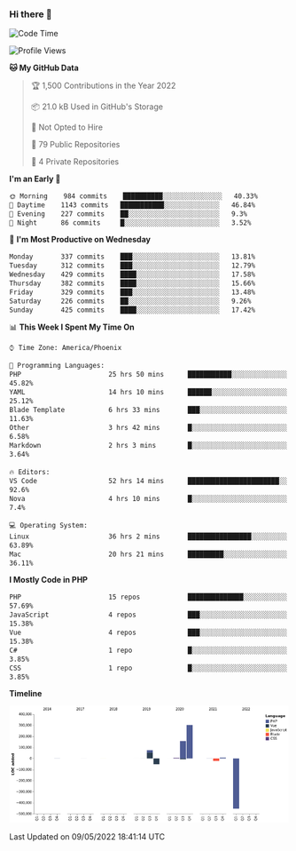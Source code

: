 ### Hi there 👋

<!--START_SECTION:waka-->
![Code Time](http://img.shields.io/badge/Code%20Time-0-blue)

![Profile Views](http://img.shields.io/badge/Profile%20Views-0-blue)

**🐱 My GitHub Data** 

> 🏆 1,500 Contributions in the Year 2022
 > 
> 📦 21.0 kB Used in GitHub's Storage 
 > 
> 🚫 Not Opted to Hire
 > 
> 📜 79 Public Repositories 
 > 
> 🔑 4 Private Repositories  
 > 
**I'm an Early 🐤** 

```text
🌞 Morning    984 commits    ██████████░░░░░░░░░░░░░░░   40.33% 
🌆 Daytime    1143 commits   ███████████░░░░░░░░░░░░░░   46.84% 
🌃 Evening    227 commits    ██░░░░░░░░░░░░░░░░░░░░░░░   9.3% 
🌙 Night      86 commits     █░░░░░░░░░░░░░░░░░░░░░░░░   3.52%

```
📅 **I'm Most Productive on Wednesday** 

```text
Monday       337 commits    ███░░░░░░░░░░░░░░░░░░░░░░   13.81% 
Tuesday      312 commits    ███░░░░░░░░░░░░░░░░░░░░░░   12.79% 
Wednesday    429 commits    ████░░░░░░░░░░░░░░░░░░░░░   17.58% 
Thursday     382 commits    ████░░░░░░░░░░░░░░░░░░░░░   15.66% 
Friday       329 commits    ███░░░░░░░░░░░░░░░░░░░░░░   13.48% 
Saturday     226 commits    ██░░░░░░░░░░░░░░░░░░░░░░░   9.26% 
Sunday       425 commits    ████░░░░░░░░░░░░░░░░░░░░░   17.42%

```


📊 **This Week I Spent My Time On** 

```text
⌚︎ Time Zone: America/Phoenix

💬 Programming Languages: 
PHP                      25 hrs 50 mins      ███████████░░░░░░░░░░░░░░   45.82% 
YAML                     14 hrs 10 mins      ██████░░░░░░░░░░░░░░░░░░░   25.12% 
Blade Template           6 hrs 33 mins       ███░░░░░░░░░░░░░░░░░░░░░░   11.63% 
Other                    3 hrs 42 mins       █░░░░░░░░░░░░░░░░░░░░░░░░   6.58% 
Markdown                 2 hrs 3 mins        █░░░░░░░░░░░░░░░░░░░░░░░░   3.64%

🔥 Editors: 
VS Code                  52 hrs 14 mins      ███████████████████████░░   92.6% 
Nova                     4 hrs 10 mins       █░░░░░░░░░░░░░░░░░░░░░░░░   7.4%

💻 Operating System: 
Linux                    36 hrs 2 mins       ████████████████░░░░░░░░░   63.89% 
Mac                      20 hrs 21 mins      █████████░░░░░░░░░░░░░░░░   36.11%

```

**I Mostly Code in PHP** 

```text
PHP                      15 repos            ██████████████░░░░░░░░░░░   57.69% 
JavaScript               4 repos             ███░░░░░░░░░░░░░░░░░░░░░░   15.38% 
Vue                      4 repos             ███░░░░░░░░░░░░░░░░░░░░░░   15.38% 
C#                       1 repo              █░░░░░░░░░░░░░░░░░░░░░░░░   3.85% 
CSS                      1 repo              █░░░░░░░░░░░░░░░░░░░░░░░░   3.85%

```


**Timeline**

![Chart not found](https://raw.githubusercontent.com/mikebronner/mikebronner/master/charts/bar_graph.png) 


 Last Updated on 09/05/2022 18:41:14 UTC
<!--END_SECTION:waka-->

<!--
**mikebronner/mikebronner** is a ✨ _special_ ✨ repository because its `README.md` (this file) appears on your GitHub profile.

Here are some ideas to get you started:

- 🔭 I’m currently working on ...
- 🌱 I’m currently learning ...
- 👯 I’m looking to collaborate on ...
- 🤔 I’m looking for help with ...
- 💬 Ask me about ...
- 📫 How to reach me: ...
- 😄 Pronouns: ...
- ⚡ Fun fact: ...
-->
